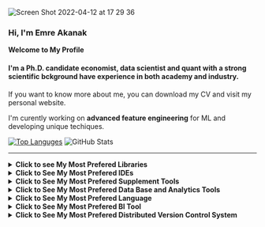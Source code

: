 ![Screen Shot 2022-04-12 at 17 29 36](https://user-images.githubusercontent.com/53918883/162985823-c4156881-576c-4898-a3d8-14e4a6d3bb59.png)






### Hi, I'm Emre Akanak 


**Welcome to My Profile** 

#### I'm a Ph.D. candidate economist, data scientist and quant with a strong scientific bckground have experience in both academy and industry.  

If you want to know more about me, you can download my CV and visit my personal website.

I'm curently working on **advanced feature engineering** for ML and developing unique techiques.







[![Top Languges](https://github-readme-stats.vercel.app/api/top-langs/?username=EmreAkanak&langs_count=8)](https://github.com/EmreAkanak/github-readme-stats) ![GitHub Stats](https://github-readme-stats.vercel.app/api?username=EmreAkanak&thene=radical)





---------------------------- 




<details>
  <summary><strong>Click to see My Most Prefered Libraries</strong></summary>
  <ol>

<img src="https://img.shields.io/badge/-PyTorch-EE4C2C?logo=PyTorch&logoColor=fff"> <img src="https://img.shields.io/badge/-TensorFlow-FF6F00?logo=TensorFlow&logoColor=fff"> <img src="https://img.shields.io/badge/-Keras-D00000?logo=Keras&logoColor=fff"> <img src="https://img.shields.io/badge/-scikitlearn-F7931E?logo=scikit-learn&logoColor=fff"> <img src="https://img.shields.io/badge/-Plotly-3F4F75?logo=Plotly&logoColor=fff"> <img src="https://img.shields.io/badge/-Pandas-150458?logo=Pandas&logoColor=fff"> <img src="https://img.shields.io/badge/-NumPy-013243?logo=NumPy&logoColor=fff"> <img src="https://img.shields.io/badge/-SciPy-8CAAE6?logo=SciPy&logoColor=fff"> <img src="https://img.shields.io/badge/-SymPy-3B5526?logo=SymPy&logoColor=fff"> <img src="https://img.shields.io/badge/-OpenCV-5C3EE8?logo=OpenCV&logoColor=fff"> 


  </ol>
</details>


<details>
  <summary><strong>Click to See My Most Prefered IDEs</strong></summary>
  <ol>

<img src="https://img.shields.io/badge/-Jupyter-F37636?logo=Jupyter&logoColor=fff"> <img src="https://img.shields.io/badge/-Colab-F9AB00?logo=Colab&logoColor=fff"> <img src="https://img.shields.io/badge/-VisualStudioCode-007ACC?logo=VisualStudioCode&logoColor=fff"> <img src="https://img.shields.io/badge/-Anaconda-44A833?logo=Spyder&logoColor=fff"> <img src="https://img.shields.io/badge/-PyCharm-000000?logo=PyCharm&logoColor=fff"> <img src="https://img.shields.io/badge/-Spyder-FF0000?logo=Spyder&logoColor=fff"> 


</ol>
</details>

<details>
  <summary><strong>Click to See My Most Prefered Supplement Tools</strong></summary>
  <ol>

<p><a href="https://html5.org" target="_blank"><img src="https://img.shields.io/badge/-HTML-e34f26?logo=html5&logoColor=fff"> <a href="https://www.microsoft.com/en-ww/microsoft-365/excel" target="_blank"><img src="https://img.shields.io/badge/-MicrosoftExcel-217346?logo=MicrosoftExcel&logoColor=fff"> <a href="https://marketingplatform.google.com/about/analytics/" target="_blank"><img src="https://img.shields.io/badge/-GoogleAnalytics-E37400?logo=Google-Analytics&logoColor=fff"></a></p> 
  
</ol>
</details>


<details>
  <summary><strong>Click to See My Most Prefered Data Base and Analytics Tools</strong></summary>
  <ol>


<p><a href="https://www.postgresql.org" target="_blank"><img src="https://img.shields.io/badge/-PostgreSQL-4169E1?logo=PostgreSQL&logoColor=fff"> <a href="https://www.mysql.com" target="_blank"><img src="https://img.shields.io/badge/-MySQL-4479A1?logo=MySQL&logoColor=fff"></a> <a href="https://www.sqlite.org/index.html" target="_blank"><img src="https://img.shields.io/badge/-SQLite-003B57?logo=SQLite&logoColor=fff"></a></p> 
    
    
    
</ol>
</details>

<details>
  <summary><strong>Click to See My Most Prefered Language</strong></summary>
  <ol>

<p><a href="https://www.python.org" target="_blank"><img src="https://img.shields.io/badge/-Python-3776AB?logo=Python&logoColor=fff"></a></p>

</ol>
</details>


<details>
  <summary><strong>Click to See My Most Prefered BI Tool</strong></summary>
  <ol>


<p><a href="https://www.tableau.com" target="_blank"><img src="https://img.shields.io/badge/-Tableau-e97627?logo=Tableau&logoColor=fff"></a></p>  

    

  </ol>
</details>




<details>
  <summary><strong>Click to See My Most Prefered Distributed Version Control System</strong></summary>
  <ol>

<p><a href="https://git-scm.com" target="_blank"><img src="https://img.shields.io/badge/-Git-F05032?logo=Git&logoColor=fff"></a></p> 

</ol>
</details>


